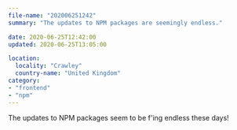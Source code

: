 ```yaml
---
file-name: "202006251242"
summary: "The updates to NPM packages are seemingly endless."

date: 2020-06-25T12:42:00
updated: 2020-06-25T13:05:00

location:
  locality: "Crawley"
  country-name: "United Kingdom"
category:
- "frontend"
- "npm"
---
```


The updates to NPM packages seem to be f'ing endless these days!
